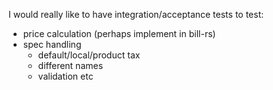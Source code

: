 I would really like to have integration/acceptance tests to test:

  * price calculation (perhaps implement in bill-rs)
  * spec handling
    * default/local/product tax
    * different names
    * validation etc
